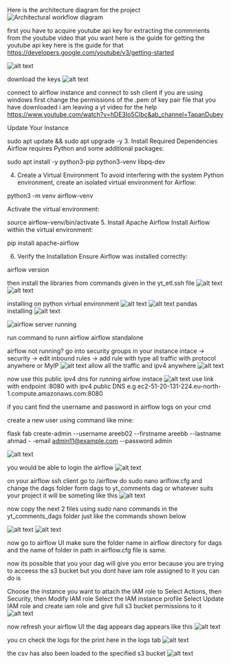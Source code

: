 Here is the architecture diagram for the project
![Architectural workflow diagram](screenshots2\workflowDiagram.png)

first you have to acquire youtube api key for extracting the commments from the youtube video that you want
here is the guide for getting the youtube api key
here is the guide for that
https://developers.google.com/youtube/v3/getting-started

![alt text](screenshots/image.png)

download the keys
![alt text](screenshots/image-1.png)

connect to airflow instance and connect to ssh client
if you are using windows first change the permissions of the .pem of key pair file that you have downloaded
i am leaving a yt video for the help https://www.youtube.com/watch?v=hDE3Io5CIbc&ab_channel=TapanDubey

Update Your Instance

sudo apt update && sudo apt upgrade -y 3. Install Required Dependencies
Airflow requires Python and some additional packages:

sudo apt install -y python3-pip python3-venv libpq-dev

4. Create a Virtual Environment
   To avoid interfering with the system Python environment, create an isolated virtual environment for Airflow:

python3 -m venv airflow-venv

Activate the virtual environment:

source airflow-venv/bin/activate 5. Install Apache Airflow
Install Airflow within the virtual environment:

pip install apache-airflow

6. Verify the Installation
   Ensure Airflow was installed correctly:

airflow version

then install the libraries from commands given in the yt_etl.ssh file
![alt text](screenshots\image-1.png)
![alt text](screenshots\image-3.png)

installing on python virtual environment
![alt text](<screenshots\installing s3fs.jpg>)
![alt text](screenshots\image-3.png)
pandas installing
![alt text](screenshots\image-4.png)

![airflow server running](screenshots2/image-1.png)

run command to runn airflow
airflow standalone

airflow not running? go into security groups in your instance
intace -> security -> edit inbound rules -> add rule with type all traffic with protocol anywhere or MyIP
![alt text](screenshots2/image-2.png)
allow all the traffic and ipv4 anywhere
![alt text](screenshots2/image-3.png)

now use this public ipv4 dns for running airfow instace
![alt text](screenshots2/image-4.png)
use link with endpoint :8080 with ipv4 public DNS
e.g ec2-51-20-131-224.eu-north-1.compute.amazonaws.com:8080

if you cant find the username and password in airflow logs on your cmd

create a new user using command
like mine:

flask fab create-admin --username areeb02 --firstname areebb --lastname ahmad -
-email admin11@example.com --password admin

![alt text](screenshots2/image-5.png)

you would be able to login the airflow
![alt text](screenshots2/image-6.png)

on your airflow ssh client go to /airflow
do sudo nano ariflow.cfg
and change the dags folder form dags to yt_comments dag or whatever suits your project
it will be someting like this
![alt text](screenshots2/image-7.png)

now copy the next 2 files using sudo nano commands in the yt_comments_dags folder
just like the commands shown below

![alt text](screenshots2/image-8.png)
![alt text](screenshots2/image-9.png)

now go to airflow UI
make sure the folder name in airflow directory for dags and the name of folder in path in airflow.cfg file is same.

now its possible that you your dag will give you error because you are trying to acceess the s3 bucket but you dont have iam role assigned to it you can do is

Choose the instance you want to attach the IAM role to
Select Actions, then Security, then Modify IAM role
Select the IAM instance profile
Select Update IAM role
and create iam role and give full s3 bucket permissions to it
![alt text](screenshots2/image-10.png)

now refresh your airflow UI
the dag appears dag appears like this
![alt text](screenshots2/image-11.png)

you cn check the logs for the print here in the logs tab
![alt text](screenshots2/image-12.png)

the csv has also been loaded to the specified s3 bucket
![alt text](screenshots2/image-13.png)
